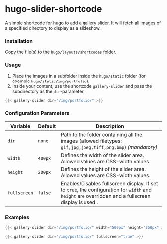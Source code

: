 # hugo-slider-shortcode
A simple shortcode for hugo to add a gallery slider. It will fetch all images of a specified directory to display as a slideshow.

### Installation
Copy the file(s) to the `hugo/layouts/shortcodes` folder.

### Usage
1. Place the images in a subfolder inside the `hugo/static` folder (for example `hugo/static/img/portfolio`).
2. Inside your content, use the shortcode `gallery-slider` and pass the subdirectory as the `dir`-parameter.
```go
{{< gallery-slider dir="/img/portfolio/" >}}
```

### Configuration Parameters
| Variable | Default | Description |
| -------- | ------- | ----------- |
| `dir` | `none` | Path to the folder containing all the images (allowed filetypes: `gif,jpg,jpeg,tiff,png,bmp`) *(mandatory)* |
| `width` | `400px` | Defines the width of the slider area. Allowed values are CSS-width values. |
| `height` | `200px` | Defines the height of the slider area. Allowed values are CSS-width values. |
| `fullscreen` | `false` | Enables/Disables fullscreen display. If set to `true`, the configuration for `width` and `height` are overridden and a fullscreen display is used . |

### Examples
```go
{{< gallery-slider dir="/img/portfolio/" width="500px" height="250px" >}}
```

```go
{{< gallery-slider dir="/img/portfolio/" fullscreen="true" >}}
```
